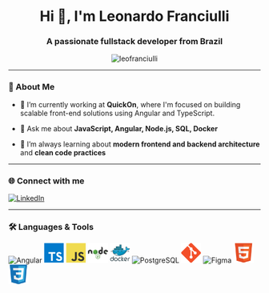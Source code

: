 <h1 align="center">Hi 👋, I'm Leonardo Franciulli</h1>
<h3 align="center">A passionate fullstack developer from Brazil</h3>

<p align="center">
  <img src="https://komarev.com/ghpvc/?username=leofranciulli&label=Profile%20views&color=0e75b6&style=flat" alt="leofranciulli" />
</p>

---

### 🚀 About Me

- 🔭 I’m currently working at **QuickOn**, where I'm focused on building scalable front-end solutions using Angular and TypeScript.

- 💬 Ask me about **JavaScript, Angular, Node.js, SQL, Docker**

- 🌱 I’m always learning about **modern frontend and backend architecture** and **clean code practices**

---

### 🌐 Connect with me

[![LinkedIn](https://img.shields.io/badge/-LinkedIn-0A66C2?style=flat&logo=linkedin&logoColor=white)](https://linkedin.com/in/leonardofranciulli)

---

### 🛠️ Languages & Tools

<p align="left">
  <img src="https://angular.io/assets/images/logos/angular/angular.svg" alt="Angular" width="40" height="40"/>
  <img src="https://raw.githubusercontent.com/devicons/devicon/master/icons/typescript/typescript-original.svg" alt="TypeScript" width="40" height="40"/>
  <img src="https://raw.githubusercontent.com/devicons/devicon/master/icons/javascript/javascript-original.svg" alt="JavaScript" width="40" height="40"/>
  <img src="https://raw.githubusercontent.com/devicons/devicon/master/icons/nodejs/nodejs-original-wordmark.svg" alt="Node.js" width="40" height="40"/>
  <img src="https://raw.githubusercontent.com/devicons/devicon/master/icons/docker/docker-original-wordmark.svg" alt="Docker" width="40" height="40"/>
  <img src="https://www.vectorlogo.zone/logos/postgresql/postgresql-icon.svg" alt="PostgreSQL" width="40" height="40"/>
  <img src="https://raw.githubusercontent.com/devicons/devicon/master/icons/git/git-original.svg" alt="Git" width="40" height="40"/>
  <img src="https://www.vectorlogo.zone/logos/figma/figma-icon.svg" alt="Figma" width="40" height="40"/>
  <img src="https://raw.githubusercontent.com/devicons/devicon/master/icons/html5/html5-original.svg" alt="HTML5" width="40" height="40"/>
  <img src="https://raw.githubusercontent.com/devicons/devicon/master/icons/css3/css3-original.svg" alt="CSS3" width="40" height="40"/>
</p>

